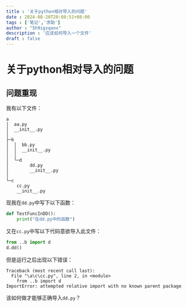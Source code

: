 ```yaml
---
title : '关于python相对导入的问题'
date : 2024-08-20T20:08:51+08:00
tags : ['笔记','求助']
author : "5h9igzqanx"
description : '应该如何导入一个文件'
draft : false
---
```


# 关于python相对导入的问题

## 问题重现

我有以下文件：

```text
a
│  aa.py
│  __init__.py
│
├─b
│  │  bb.py
│  │  __init__.py
│  │
│  └─d
│        dd.py
│        __init__.py
│
└─c
    cc.py
    __init__.py
```

现我在`dd.py`中写下以下函数：

```python
def TestFuncInDD():
    print("在dd.py中的函数")
```

又在`cc.py`中写以下代码意欲导入此文件：

```python
from ..b import d
d.dd()
```

但是运行之后出现以下错误：

```text
Traceback (most recent call last):
  File "\a\c\cc.py", line 2, in <module>    
    from ..b import d
ImportError: attempted relative import with no known parent package
```

该如何做才能够正确导入`dd.py`？

